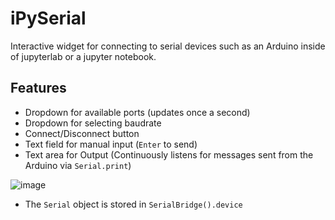 # iPySerial
Interactive widget for connecting to serial devices such as an Arduino inside of jupyterlab or a jupyter notebook.

## Features
* Dropdown for available ports (updates once a second)
* Dropdown for selecting baudrate
* Connect/Disconnect button
* Text field for manual input (`Enter` to send)
* Text area for Output (Continuously listens for messages sent from the Arduino via `Serial.print`)

![image](https://github.com/user-attachments/assets/53569290-2c75-4151-a9be-59644de9fbe8)


* The `Serial` object is stored in `SerialBridge().device`
